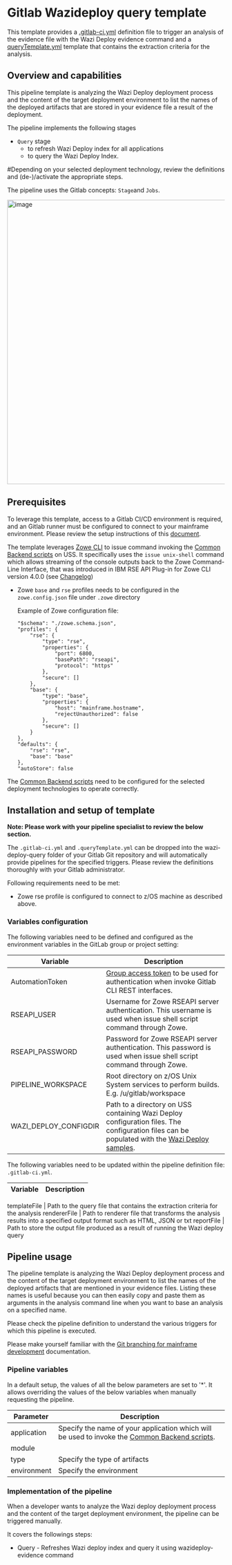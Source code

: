 # Gitlab Wazideploy query template
This template provides a [.gitlab-ci.yml](.gitlab-ci.yml) definition file to trigger an analysis of the evidence file with the Wazi Deploy evidence command and a  [queryTemplate.yml](queryTemplate.yml) template that contains the extraction criteria for the analysis.

## Overview and capabilities
This pipeline template is analyzing the Wazi Deploy deployment process and the content of the target deployment environment to list the names of the deployed artifacts that are stored in your evidence file a result of the deployment. 


The pipeline implements the following stages
* `Query` stage 
   * to refresh Wazi Deploy index for all applications
   * to query the Wazi Deploy Index. 


#Depending on your selected deployment technology, review the definitions and (de-)/activate the appropriate steps.

The pipeline uses the Gitlab concepts: `Stage`and `Jobs`.

<img width="658" alt="image" src="https://github.com/user-attachments/assets/dead3fd1-3bf1-41e6-9c0a-394b5fc6c743" />


## Prerequisites

To leverage this template, access to a Gitlab CI/CD environment is required, and an Gitlab runner must be configured to connect to your mainframe environment. Please review the setup instructions of this [document](https://www.ibm.com/support/pages/system/files/inline-files/Integrating%20IBM%20zOS%20platform%20in%20CICD%20pipelines%20with%20GitLab%20-%20v1.7_1.pdf).

The template leverages [Zowe CLI](https://docs.zowe.org/stable/user-guide/cli-installcli/) to issue command invoking the [Common Backend scripts](../Common-Backend-Scripts/) on USS. It specifically uses the `issue unix-shell` command which allows streaming of the console outputs back to the Zowe Command-Line Interface, that was introduced in IBM RSE API Plug-in for Zowe CLI version 4.0.0 (see [Changelog](https://marketplace.visualstudio.com/items/IBM.zopeneditor/changelog))

* Zowe `base` and `rse` profiles needs to be configured in the `zowe.config.json` file under `.zowe` directory

    Example of Zowe configuration file:
    ```
    "$schema": "./zowe.schema.json",
    "profiles": {
        "rse": {
            "type": "rse",
            "properties": {
                "port": 6800,
                "basePath": "rseapi",
                "protocol": "https"
            },
            "secure": []
        },
        "base": {
            "type": "base",
            "properties": {
                "host": "mainframe.hostname",
                "rejectUnauthorized": false
            },
            "secure": []
        }
    },
    "defaults": {
        "rse": "rse",
        "base": "base"
    },
    "autoStore": false
    ```

The [Common Backend scripts](../Common-Backend-Scripts/) need to be configured for the selected deployment technologies to operate correctly.

## Installation and setup of template

**Note: Please work with your pipeline specialist to review the below section.**

The `.gitlab-ci.yml` and `.queryTemplate.yml` can be dropped into the wazi-deploy-query folder of your Gitlab Git repository and will automatically provide pipelines for the specified triggers. Please review the definitions thoroughly with your Gitlab administrator.

Following requirements need to be met:
* Zowe rse profile is configured to connect to z/OS machine as described above.

### Variables configuration
The following variables need to be defined and configured as the environment variables in the GitLab group or project setting:

Variable | Description
--- | ---
AutomationToken | [Group access token](https://docs.gitlab.com/ee/api/rest/#personalprojectgroup-access-tokens) to be used for authentication when invoke Gitlab CLI REST interfaces.
RSEAPI_USER | Username for Zowe RSEAPI server authentication. This username is used when issue shell script command through Zowe.
RSEAPI_PASSWORD | Password for Zowe RSEAPI server authentication. This password is used when issue shell script command through Zowe.
PIPELINE_WORKSPACE | Root directory on z/OS Unix System services to perform builds. E.g. /u/gitlab/workspace
WAZI_DEPLOY_CONFIGDIR | Path to a directory on USS containing Wazi Deploy configuration files. The configuration files can be populated with the [Wazi Deploy samples](https://github.com/jbyibm/cics-genapp/tree/main/wazideploy-samples).

The following variables need to be updated within the pipeline definition file: `.gitlab-ci.yml`.

Variable | Description
--- | ---

templateFile | Path to the query file that contains the extraction criteria for the analysis
rendererFile | Path to renderer file that transforms the analysis results into a specified output format such as HTML, JSON or txt
reportFile | Path to store the output file produced as a result of running the Wazi deploy query


## Pipeline usage

The pipeline template is analyzing the Wazi Deploy deployment process and the content of the target deployment environment to list the names of the deployed artifacts that are mentioned in your evidence files. Listing these names is useful because you can then easily copy and paste them as arguments in the analysis command line when you want to base an analysis on a specified name.


Please check the pipeline definition to understand the various triggers for which this pipeline is executed.

Please make yourself familiar with the [Git branching for mainframe development](https://ibm.github.io/z-devops-acceleration-program/docs/git-branching-model-for-mainframe-dev/#characteristics-of-mainline-based-development-with-feature-branches) documentation.

### Pipeline variables

In a default setup, the values of all the below parameters are set to '*'. It allows overriding the values of the below variables when manually requesting the pipeline. 

Parameter | Description
--- | ---
application | Specify the name of your application which will be used to invoke the [Common Backend scripts](../Common-Backend-Scripts/).
module |
type | Specify the type of artifacts
environment | Specify the environment


### Implementation of the pipeline

When a developer wants to analyze the Wazi deploy deployment process and the content of the target deployment environment, the pipeline can be triggered manually.

It covers the followings steps:
* Query - Refreshes Wazi deploy index and query it using wazideploy-evidence command 
